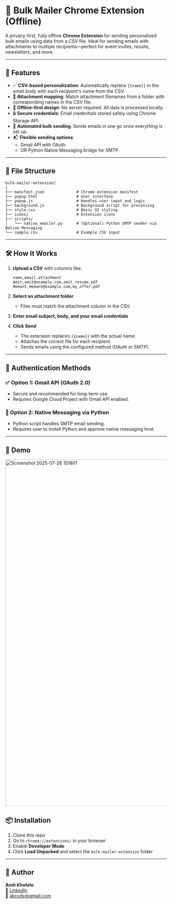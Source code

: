 # 📧 Bulk Mailer Chrome Extension (Offline)

A privacy-first, fully offline **Chrome Extension** for sending personalized bulk emails using data from a CSV file. Ideal for sending emails with attachments to multiple recipients—perfect for event invites, results, newsletters, and more.

---

## 🚀 Features

- ✅ **CSV-based personalization**: Automatically replace `{{name}}` in the email body with each recipient's name from the CSV.
- 📂 **Attachment mapping**: Match attachment filenames from a folder with corresponding names in the CSV file.
- 🧠 **Offline-first design**: No server required. All data is processed locally.
- 🔒 **Secure credentials**: Email credentials stored safely using Chrome Storage API.
- 🔁 **Automated bulk sending**: Sends emails in one go once everything is set up.
- 📬 **Flexible sending options**:
  - Gmail API with OAuth
  - OR Python Native Messaging bridge for SMTP

---

## 📁 File Structure

```
bulk-mailer-extension/
│
├── manifest.json              # Chrome extension manifest
├── popup.html                 # User interface
├── popup.js                   # Handles user input and logic
├── background.js              # Background script for processing
├── style.css                  # Basic UI styling
├── icons/                     # Extension icons
├── scripts/
│   └── native_emailer.py      # (Optional) Python SMTP sender via Native Messaging
└── sample.csv                 # Example CSV input
```

---

## 🛠️ How It Works

1. **Upload a CSV** with columns like:
   ```
   name,email,attachment
   Amit,amit@example.com,amit_resume.pdf
   Hemant,Hemant@example.com,my_offer.pdf
   ```

2. **Select an attachment folder**  
   - Files must match the attachment column in the CSV.

3. **Enter email subject, body, and your email credentials**

4. **Click Send**  
   - The extension replaces `{{name}}` with the actual name.
   - Attaches the correct file for each recipient.
   - Sends emails using the configured method (OAuth or SMTP).

---

## 🔐 Authentication Methods

### ✅ Option 1: Gmail API (OAuth 2.0)
- Secure and recommended for long-term use.
- Requires Google Cloud Project with Gmail API enabled.

### 🐍 Option 2: Native Messaging via Python
- Python script handles SMTP email sending.
- Requires user to install Python and approve native messaging host.

---

## 🧪 Demo
<img width="1920" height="1080" alt="Screenshot 2025-07-26 151801" src="https://github.com/user-attachments/assets/7947578c-b998-4870-90b5-32d9b3ee2016" />


## 📦 Installation

1. Clone this repo
2. Go to `chrome://extensions/` in your browser
3. Enable **Developer Mode**
4. Click **Load Unpacked** and select the `bulk-mailer-extension` folder

---

## 🙌 Author

**Amit Khotele**  
🔗 [LinkedIn](https://linkedin.com/in/amitkhotele)  
📧 akcodx@gmail.com


